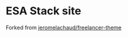 # ESA Stack site

Forked from [jeromelachaud/freelancer-theme](https://github.com/jeromelachaud/freelancer-theme)
